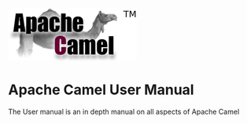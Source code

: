 ![Apache Camel Logo](images/camel-logo.jpg)

Apache Camel User Manual
====================

The User manual is an in depth manual on all aspects of Apache Camel

